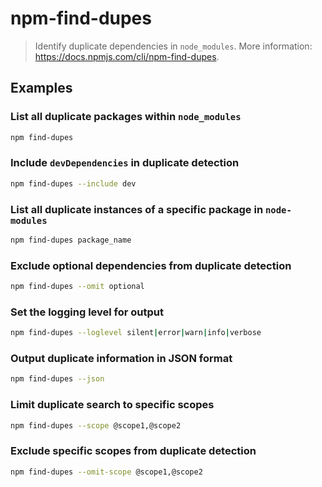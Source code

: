 # npm-find-dupes

> Identify duplicate dependencies in `node_modules`. More information: <https://docs.npmjs.com/cli/npm-find-dupes>.

## Examples

### List all duplicate packages within `node_modules`

```bash
npm find-dupes
```

### Include `devDependencies` in duplicate detection

```bash
npm find-dupes --include dev
```

### List all duplicate instances of a specific package in `node-modules`

```bash
npm find-dupes package_name
```

### Exclude optional dependencies from duplicate detection

```bash
npm find-dupes --omit optional
```

### Set the logging level for output

```bash
npm find-dupes --loglevel silent|error|warn|info|verbose
```

### Output duplicate information in JSON format

```bash
npm find-dupes --json
```

### Limit duplicate search to specific scopes

```bash
npm find-dupes --scope @scope1,@scope2
```

### Exclude specific scopes from duplicate detection

```bash
npm find-dupes --omit-scope @scope1,@scope2
```
